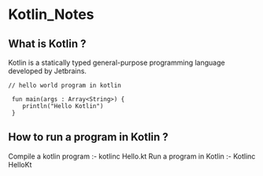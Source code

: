 # Kotlin_Notes

## What is Kotlin ?

   Kotlin is a statically typed general-purpose programming language developed by Jetbrains.
   
  ```
  // hello world program in kotlin
   
   fun main(args : Array<String>) {
      println("Hello Kotlin")
   } 
   ```
   
## How to run a program in Kotlin ?

   Compile a kotlin program :- kotlinc Hello.kt
   Run a program in Kotlin :- Kotlinc HelloKt
   
